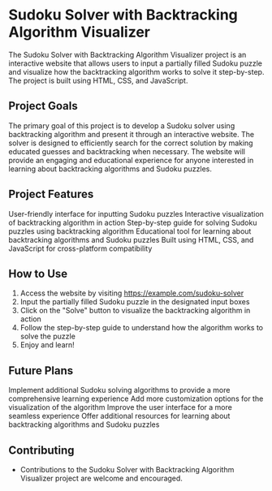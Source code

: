 # Sudoku Solver with Backtracking Algorithm Visualizer
The Sudoku Solver with Backtracking Algorithm Visualizer project is an interactive website that allows users to input a partially filled Sudoku puzzle and visualize how the backtracking algorithm works to solve it step-by-step. The project is built using HTML, CSS, and JavaScript.

## Project Goals

The primary goal of this project is to develop a Sudoku solver using backtracking algorithm and present it through an interactive website. The solver is designed to efficiently search for the correct solution by making educated guesses and backtracking when necessary. The website will provide an engaging and educational experience for anyone interested in learning about backtracking algorithms and Sudoku puzzles.

## Project Features

User-friendly interface for inputting Sudoku puzzles
Interactive visualization of backtracking algorithm in action
Step-by-step guide for solving Sudoku puzzles using backtracking algorithm
Educational tool for learning about backtracking algorithms and Sudoku puzzles
Built using HTML, CSS, and JavaScript for cross-platform compatibility

## How to Use

1. Access the website by visiting https://example.com/sudoku-solver
2. Input the partially filled Sudoku puzzle in the designated input boxes
3. Click on the "Solve" button to visualize the backtracking algorithm in action
4. Follow the step-by-step guide to understand how the algorithm works to solve the puzzle
5. Enjoy and learn!

## Future Plans

Implement additional Sudoku solving algorithms to provide a more comprehensive learning experience
Add more customization options for the visualization of the algorithm
Improve the user interface for a more seamless experience
Offer additional resources for learning about backtracking algorithms and Sudoku puzzles

## Contributing

- Contributions to the Sudoku Solver with Backtracking Algorithm Visualizer project are welcome and encouraged.



